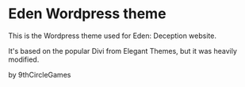 # Eden Wordpress theme
This is the Wordpress theme used for Eden: Deception website.

It's based on the popular Divi from Elegant Themes, but it was heavily modified.

by 9thCircleGames
